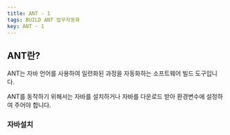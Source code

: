 ```yaml
---
title: ANT - 1
tags: BUILD ANT 업무자동화
key: ANT - 1
---
```


## ANT란?

ANT는 자바 언어를 사용하여 일련화된 과정을 자동화하는 소프트웨어 빌드 도구입니다.

ANT를 동작하기 위해서는 자바를 설치하거나 자바를 다운로드 받아 환경변수에 설정하여 주어야 합니다.

### 자바설치

